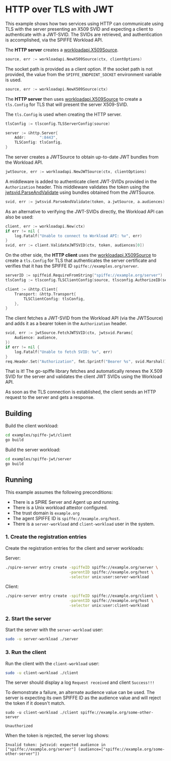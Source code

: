 # HTTP over TLS with JWT

This example shows how two services using HTTP can communicate using TLS with the server presenting an X509 SVID and expecting a client to authenticate with a JWT-SVID. The SVIDs are retrieved, and authentication is accomplished, via the SPIFFE Workload API.

The **HTTP server** creates a [workloadapi.X509Source](https://pkg.go.dev/github.com/vishnusomank/go-spiffe/v2/workloadapi?tab=doc#X509Source).

```go
source, err := workloadapi.NewX509Source(ctx, clientOptions)
```

The socket path is provided as a client option. If the socket path is not provided, the value from the `SPIFFE_ENDPOINT_SOCKET` environment variable is used.

```go
source, err := workloadapi.NewX509Source(ctx)
```

The **HTTP server** then uses [workloadapi.X509Source](https://pkg.go.dev/github.com/vishnusomank/go-spiffe/v2/workloadapi?tab=doc#X509Source) to create a `tls.Config` for TLS that will present the server X509-SVID.

The `tls.Config` is used when creating the HTTP server.

```go
tlsConfig := tlsconfig.TLSServerConfig(source)

server := &http.Server{
    Addr:      ":8443",
    TLSConfig: tlsConfig,
}
```

The server creates a JWTSource to obtain up-to-date JWT bundles from the Workload API.

```go
jwtSource, err := workloadapi.NewJWTSource(ctx, clientOptions)
```

A middleware is added to authenticate client JWT-SVIDs provided in the `Authorization` header.
This middleware validates the token using the [jwtsvid.ParseAndValidate](https://pkg.go.dev/github.com/vishnusomank/go-spiffe/v2/svid/jwtsvid?tab=doc#ParseAndValidate) using bundles obtained from the JWTSource.

```go
svid, err := jwtsvid.ParseAndValidate(token, a.jwtSource, a.audiences)
```

As an alternative to verifying the JWT-SVIDs directly, the Workload API can also be used:

```go
client, err := workloadapi.New(ctx)
if err != nil {
	log.Fatalf("Unable to connect to Workload API: %v", err)
}
svid, err := client.ValidateJWTSVID(ctx, token, audiences[0])
```

On the other side, the **HTTP client** uses the [workloadapi.X509Source](https://pkg.go.dev/github.com/vishnusomank/go-spiffe/v2/workloadapi?tab=doc#X509Source) to create a `tls.Config` for TLS that authenticates the server certificate and verifies that it has the SPIFFE ID `spiffe://examples.org/server`. 

```go
serverID := spiffeid.RequireFromString("spiffe://example.org/server")
tlsConfig := tlsconfig.TLSClientConfig(source, tlsconfig.AuthorizeID(serverID))

client := &http.Client{
    Transport: &http.Transport{
        TLSClientConfig: tlsConfig,
    },
}
```

The client fetches a JWT-SVID from the Workload API (via the JWTSource) and adds it as a bearer token in the `Authorization` header.

```go
svid, err := jwtSource.FetchJWTSVID(ctx, jwtsvid.Params{
	Audience: audience,
})
if err != nil {
    log.Fatalf("Unable to fetch SVID: %v", err)
}
req.Header.Set("Authorization", fmt.Sprintf("Bearer %s", svid.Marshal()))
```

That is it! The go-spiffe library fetches and automatically renews the X.509 SVID for the server and validates the client JWT SVIDs using the Workload API.

As soon as the TLS connection is established, the client sends an HTTP request to the server and gets a response.

## Building
Build the client workload:
```bash
cd examples/spiffe-jwt/client
go build
```

Build the server workload:
```bash
cd examples/spiffe-jwt/server
go build
```

## Running
This example assumes the following preconditions:
- There is a SPIRE Server and Agent up and running.
- There is a Unix workload attestor configured.
- The trust domain is `example.org`
- The agent SPIFFE ID is `spiffe://example.org/host`.
- There is a `server-workload` and `client-workload` user in the system.

### 1. Create the registration entries
Create the registration entries for the client and server workloads:

Server:
```bash
./spire-server entry create -spiffeID spiffe://example.org/server \
                            -parentID spiffe://example.org/host \
                            -selector unix:user:server-workload
```

Client: 
```bash
./spire-server entry create -spiffeID spiffe://example.org/client \
                            -parentID spiffe://example.org/host \
                            -selector unix:user:client-workload
```

### 2. Start the server
Start the server with the `server-workload` user:
```bash
sudo -u server-workload ./server
```

### 3. Run the client
Run the client with the `client-workload` user:
```bash
sudo -u client-workload ./client
```

The server should display a log `Request received` and client `Success!!!`

To demonstrate a failure, an alternate audience value can be used. The server is expecting its own SPIFFE ID as the audience value and will reject the token if it doesn't match.

```
sudo -u client-workload ./client spiffe://example.org/some-other-server

Unauthorized
```

When the token is rejected, the server log shows:

```
Invalid token: jwtsvid: expected audience in ["spiffe://example.org/server"] (audience=["spiffe://example.org/some-other-server"])
```
